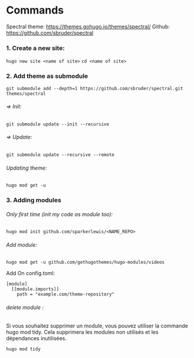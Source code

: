 # Commands

Spectral theme: https://themes.gohugo.io/themes/spectral/
Github: https://github.com/sbruder/spectral

### 1. Create a new site:
   
`hugo new site <name of site>`
`cd <name of site>`

### 2. Add theme as submodule

`git submodule add --depth=1 https://github.com/sbruder/spectral.git themes/spectral`
###### => Init:
`git submodule update --init --recursive`
###### => Update: 
`git submodule update --recursive --remote`

###### Updating theme:

`hugo mod get -u`

### 3. Adding modules

###### Only first time (init my code as module too):
`hugo mod init github.com/sparkerlewis/<NAME_REPO>`

###### Add module: 
`hugo mod get -u github.com/gethugothemes/hugo-modules/videos`

Add On config.toml:

```
[module]
  [[module.imports]]
    path = "example.com/theme-repository"
```

###### delete module :
Si vous souhaitez supprimer un module, vous pouvez utiliser la commande hugo mod tidy. Cela supprimera les modules non utilisés et les dépendances inutilisées.

`hugo mod tidy`
